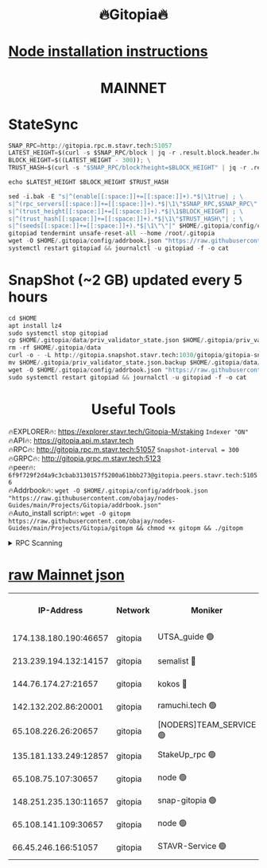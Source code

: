 <h1 align="center"> 🔥Gitopia🔥</h1>

[Node installation instructions](https://github.com/obajay/nodes-Guides/tree/main/Projects/Gitopia)
=

<h1 align="center"> MAINNET</h1>

# StateSync
```python
SNAP_RPC=http://gitopia.rpc.m.stavr.tech:51057
LATEST_HEIGHT=$(curl -s $SNAP_RPC/block | jq -r .result.block.header.height); \
BLOCK_HEIGHT=$((LATEST_HEIGHT - 300)); \
TRUST_HASH=$(curl -s "$SNAP_RPC/block?height=$BLOCK_HEIGHT" | jq -r .result.block_id.hash)

echo $LATEST_HEIGHT $BLOCK_HEIGHT $TRUST_HASH

sed -i.bak -E "s|^(enable[[:space:]]+=[[:space:]]+).*$|\1true| ; \
s|^(rpc_servers[[:space:]]+=[[:space:]]+).*$|\1\"$SNAP_RPC,$SNAP_RPC\"| ; \
s|^(trust_height[[:space:]]+=[[:space:]]+).*$|\1$BLOCK_HEIGHT| ; \
s|^(trust_hash[[:space:]]+=[[:space:]]+).*$|\1\"$TRUST_HASH\"| ; \
s|^(seeds[[:space:]]+=[[:space:]]+).*$|\1\"\"|" $HOME/.gitopia/config/config.toml
gitopiad tendermint unsafe-reset-all --home /root/.gitopia
wget -O $HOME/.gitopia/config/addrbook.json "https://raw.githubusercontent.com/obajay/nodes-Guides/main/Projects/Gitopia/addrbook.json"
systemctl restart gitopiad && journalctl -u gitopiad -f -o cat
```
# SnapShot (~2 GB) updated every 5 hours
```python
cd $HOME
apt install lz4
sudo systemctl stop gitopiad
cp $HOME/.gitopia/data/priv_validator_state.json $HOME/.gitopia/priv_validator_state.json.backup
rm -rf $HOME/.gitopia/data
curl -o - -L http://gitopia.snapshot.stavr.tech:1030/gitopia/gitopia-snap.tar.lz4 | lz4 -c -d - | tar -x -C $HOME/.gitopia --strip-components 2
mv $HOME/.gitopia/priv_validator_state.json.backup $HOME/.gitopia/data/priv_validator_state.json
wget -O $HOME/.gitopia/config/addrbook.json "https://raw.githubusercontent.com/obajay/nodes-Guides/main/Projects/Gitopia/addrbook.json"
sudo systemctl restart gitopiad && journalctl -u gitopiad -f -o cat
```
 <h1 align="center"> Useful Tools</h1>

🔥EXPLORER🔥:      https://explorer.stavr.tech/Gitopia-M/staking  `Indexer "ON"` \
🔥API🔥: 			 		 https://gitopia.api.m.stavr.tech \
🔥RPC🔥:           http://gitopia.rpc.m.stavr.tech:51057              `Snapshot-interval = 300` \
🔥GRPC🔥:          http://gitopia.grpc.m.stavr.tech:5123 \
🔥peer🔥:					 `6f9f729f2d4a9c3cbab3130157f5200a61bbb273@gitopia.peers.stavr.tech:51056` \
🔥Addrbook🔥:    ```wget -O $HOME/.gitopia/config/addrbook.json "https://raw.githubusercontent.com/obajay/nodes-Guides/main/Projects/Gitopia/addrbook.json"``` \
🔥Auto_install script🔥: ```wget -O gitopm https://raw.githubusercontent.com/obajay/nodes-Guides/main/Projects/Gitopia/gitopm && chmod +x gitopm && ./gitopm```


<details>
<summary>RPC Scanning</summary>

<h2 align="center"> We scan nodes in real time every 4 hours. And we provide the final result of RPC endpoints.
We cannot influence the operation of these nodes in any way. </h2>


```python
If Voting Power is higher than 0 --> then the Node is a validator of the network and may be subject to attack and be a potential threat to the chain.
```
```python
We marked such validators with a red symbol
```

</details>

[raw Mainnet json](https://rpc-check.gitopm.stavr.tech/gitopm/rpc-gitopm-result.json)
=

<table><tr><th>IP-Address</th><th>Network</th><th>Moniker</th><th>Latest Block Height</th><th>Earliest Block Height</th><th>Catching Up</th><th>Tx Index</th><th>Voting Power</th><th>Scan Time</th></tr><tr><td>174.138.180.190:46657</td><td>gitopia</td><td>UTSA_guide 🟢</td><td>10333777</td><td>6071990</td><td>False</td><td>on</td><td>0</td><td>2023-12-08T15:08:00.148830417UTC</td></tr><tr><td>213.239.194.132:14157</td><td>gitopia</td><td>semalist 🔴</td><td>10333787</td><td>6071990</td><td>False</td><td>off</td><td>429296</td><td>2023-12-08T15:08:17.420789965UTC</td></tr><tr><td>144.76.174.27:21657</td><td>gitopia</td><td>kokos 🔴</td><td>10333795</td><td>6071990</td><td>False</td><td>off</td><td>936373</td><td>2023-12-08T15:08:29.291807205UTC</td></tr><tr><td>142.132.202.86:20001</td><td>gitopia</td><td>ramuchi.tech 🟢</td><td>10333793</td><td>6548337</td><td>False</td><td>on</td><td>0</td><td>2023-12-08T15:08:26.494635390UTC</td></tr><tr><td>65.108.226.26:20657</td><td>gitopia</td><td>[NODERS]TEAM_SERVICE 🟢</td><td>10333804</td><td>6846001</td><td>False</td><td>on</td><td>0</td><td>2023-12-08T15:08:44.473881754UTC</td></tr><tr><td>135.181.133.249:12857</td><td>gitopia</td><td>StakeUp_rpc 🟢</td><td>10333793</td><td>8010001</td><td>False</td><td>on</td><td>0</td><td>2023-12-08T15:08:26.917963240UTC</td></tr><tr><td>65.108.75.107:30657</td><td>gitopia</td><td>node 🟢</td><td>10333800</td><td>8802845</td><td>False</td><td>on</td><td>0</td><td>2023-12-08T15:08:37.935456588UTC</td></tr><tr><td>148.251.235.130:11657</td><td>gitopia</td><td>snap-gitopia 🟢</td><td>10333793</td><td>9516001</td><td>False</td><td>on</td><td>0</td><td>2023-12-08T15:08:26.260588546UTC</td></tr><tr><td>65.108.141.109:30657</td><td>gitopia</td><td>node 🟢</td><td>10333793</td><td>10145845</td><td>False</td><td>on</td><td>0</td><td>2023-12-08T15:08:25.979378168UTC</td></tr><tr><td>66.45.246.166:51057</td><td>gitopia</td><td>STAVR-Service 🟢</td><td>10333781</td><td>10326001</td><td>False</td><td>on</td><td>0</td><td>2023-12-08T15:08:06.875396236UTC</td></tr></table>
